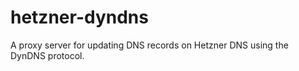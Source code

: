 # hetzner-dyndns

A proxy server for updating DNS records on Hetzner DNS using the DynDNS protocol.

